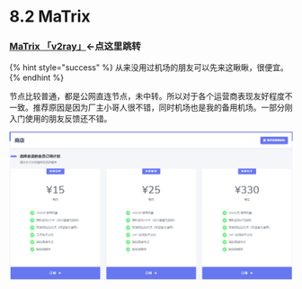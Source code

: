 # 8.2  MaTrix

### [MaTrix 「v2ray」](https://matrixap.com/auth/register?code=q1tA)←点这里跳转

{% hint style="success" %}
从来没用过机场的朋友可以先来这瞅瞅，很便宜。
{% endhint %}

节点比较普通，都是公网直连节点，未中转。所以对于各个运营商表现友好程度不一致。推荐原因是因为厂主小哥人很不错，同时机场也是我的备用机场。一部分刚入门使用的朋友反馈还不错。

![](../.gitbook/assets/\_20214108014119.png)

